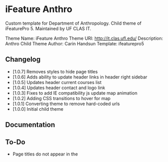 iFeature Anthro
================

Custom template for Department of Anthropology. Child theme of iFeaturePro 5. Maintained by UF CLAS IT.

Theme Name:     iFeature Anthro
Theme URI:		http://it.clas.ufl.edu/
Description:    Anthro Child Theme
Author:         Carin Handsun
Template:       ifeaturepro5

Changelog
----------

* [1.0.7] Removes styles to hide page titles
* [1.0.6] Adds ability to update header links in header right sidebar
* [1.0.5] Updates header current courses list 
* [1.0.4] Updates header contact and logo link 
* [1.0.3] Fixes to add IE compatibility js update map animation 
* [1.0.2] Adding CSS transitions to hover for map 	
* [1.0.1] Converting theme to remove hard-coded urls 	
* [1.0.0] Initial child theme

Documentation
--------------


To-Do
------
* Page titles do not appear in the <title> tag
* Fix responsive styles
